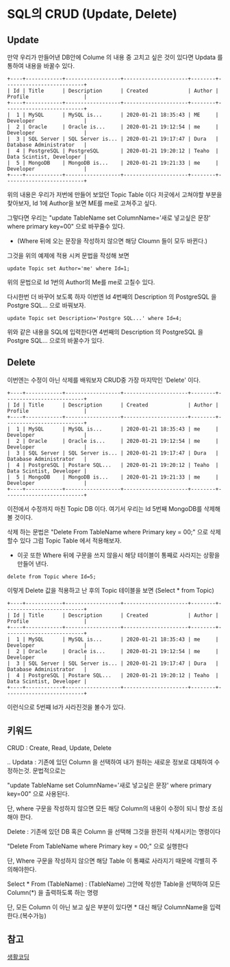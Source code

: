 # SQL의 CRUD (Update, Delete)

## Update

만약 우리가 만들어낸 DB안에 Colume 의 내용 중 고치고 싶은 것이 있다면 Updata 를 통하여 내용을 바꿀수 있다.
```
+----+------------+------------------+---------------------+--------+--------------------------+
| Id | Title      | Description      | Created             | Author | Profile                  |
+----+------------+------------------+---------------------+--------+--------------------------+
|  1 | MySQL      | MySQL is...      | 2020-01-21 18:35:43 | ME     | Developer                |
|  2 | Oracle     | Oracle is...     | 2020-01-21 19:12:54 | me     | Developer                |
|  3 | SQL Server | SQL Server is... | 2020-01-21 19:17:47 | Dura   | Database Administrator   |
|  4 | PostgreSQL | PostgreSQL       | 2020-01-21 19:20:12 | Teaho  | Data Scintist, Developer |
|  5 | MongoDB    | MongoDB is...    | 2020-01-21 19:21:33 | me     | Developer                |
+----+------------+------------------+---------------------+--------+--------------------------+
```

위의 내용은 우리가 저번에 만들어 보았던 Topic Table 이다 저곳에서 고쳐야할 부분을 찾아보자, Id 1에 Author을 보면 ME를 me로 고쳐주고 싶다.

그렇다면 우리는 "update TableName set ColumnName='새로 넣고싶은 문장' where primary key=00" 으로 바꾸줄수 있다.

* (Where 뒤에 오는 문장을 작성하지 않으면 해당 Cloumn 들이 모두 바뀐다.)

그것을 위의 예제에 적용 시켜 문법을 작성해 보면

```
update Topic set Author='me' where Id=1;
```

위의 문법으로 Id 1번의 Author의 Me를 me로 고칠수 있다. 

다시한번 더 바꾸어 보도록 하자 이번엔 Id 4번째의 Description 의 PostgreSQL 을 Postgre SQL... 으로 바꿔보자.


```
update Topic set Description='Postgre SQL...' where Id=4;
```

위와 같은 내용을 SQL에 입력한다면 4번째의 Description 의 PostgreSQL 을 Postgre SQL... 으로의 바꿀수가 있다.


## Delete

이번엔는 수정이 아닌 삭제를 배워보자 CRUD중 가장 마지막인 'Delete' 이다.
```
+----+------------+------------------+---------------------+--------+--------------------------+
| Id | Title      | Description      | Created             | Author | Profile                  |
+----+------------+------------------+---------------------+--------+--------------------------+
|  1 | MySQL      | MySQL is...      | 2020-01-21 18:35:43 | me     | Developer                |
|  2 | Oracle     | Oracle is...     | 2020-01-21 19:12:54 | me     | Developer                |
|  3 | SQL Server | SQL Server is... | 2020-01-21 19:17:47 | Dura   | Database Administrator   |
|  4 | PostgreSQL | Postare SQL...   | 2020-01-21 19:20:12 | Teaho  | Data Scintist, Developer |
|  5 | MongoDB    | MongoDB is...    | 2020-01-21 19:21:33 | me     | Developer                |
+----+------------+------------------+---------------------+--------+--------------------------+
```
이전에서 수정까지 마친 Topic DB 이다. 여기서 우리는 Id 5번째 MongoDB를 삭제해볼 것이다.

삭제 하는 문법은 "Delete From TableName where Primary key = 00;" 으로 삭제할수 있다 그럼  Topic Table 에서 적용해보자.

* 이곳 또한 Where 뒤에 구문을 쓰지 않을시 해당 테이블이 통째로 사라지는 상황을 만들어 낸다. 

```
delete from Topic where Id=5;
``` 

이렇게 Delete 값을 적용하고 난 후의 Topic 테이블을 보면 (Select * from Topic)

```
+----+------------+------------------+---------------------+--------+--------------------------+
| Id | Title      | Description      | Created             | Author | Profile                  |
+----+------------+------------------+---------------------+--------+--------------------------+
|  1 | MySQL      | MySQL is...      | 2020-01-21 18:35:43 | me     | Developer                |
|  2 | Oracle     | Oracle is...     | 2020-01-21 19:12:54 | me     | Developer                |
|  3 | SQL Server | SQL Server is... | 2020-01-21 19:17:47 | Dura   | Database Administrator   |
|  4 | PostgreSQL | Postare SQL...   | 2020-01-21 19:20:12 | Teaho  | Data Scintist, Developer |
+----+------------+------------------+---------------------+--------+--------------------------+
```
이런식으로 5번쨰 Id가 사라진것을 볼수가 있다.


## 키워드

CRUD : Create, Read, Update, Delete

\.\.
Updata : 기존에 있던 Column 을 선택하여 내가 원하는 새로운 정보로 대체하여 수정하는것. 문법적으로는 

"update TableName set ColumnName='새로 넣고싶은 문장' where primary key=00" 으로 사용된다.

단, where 구문을 작성하지 않으면 모든 해당 Column의 내용이 수정이 되니 항상 조심해야 한다.



Delete : 기존에 있던 DB 혹은 Column 을 선택해 그것을 완전히 삭제시키는 명령이다 

"Delete From TableName where Primary key = 00;" 으로 실행한다

단, Where 구문을 작성하지 않으면 해당 Table 이 통쨰로 사라지기 때문에 각별히 주의해야한다.



Select * From (TableName) : (TableName) 그안에 작성한 Table을 선택하여 모든Column(*)
을 출력하도록 하는 명령

단, 모든 Column 이 아닌 보고 싶은 부분이 있다면 * 대신 해당 ColumnName을 입력한다.(복수가능)

## 참고

[생활코딩](https://opentutorials.org/course/3161/19542)




